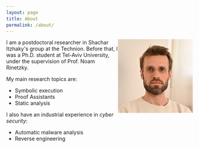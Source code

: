 ```yaml
---
layout: page
title: About
permalink: /about/
---
```


<img style="float: right; width: 40%" src="/photo_2.jpg">
I am a postdoctoral researcher in Shachar Itzhaky's group at the Technion.
Before that,
I was a Ph.D. student at Tel-Aviv University, under the supervision of Prof. Noam Rinetzky.

My main research topics are:
- Symbolic execution
- Proof Assistants
- Static analysis

I also have an industrial experience in _cyber security_:
- Automatic malware analysis
- Reverse engineering
